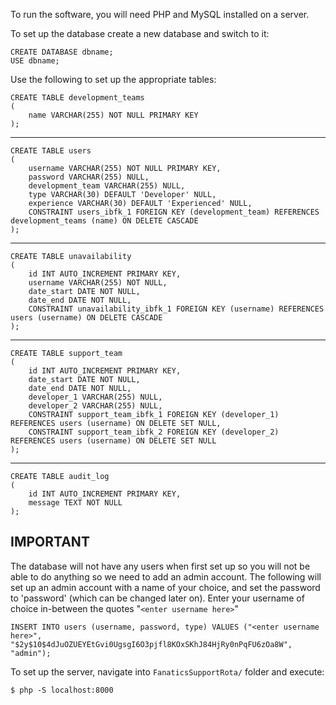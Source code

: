 To run the software, you will need PHP and MySQL installed on a server.

To set up the database create a new database and switch to it:

    CREATE DATABASE dbname;
    USE dbname;
    
Use the following to set up the appropriate tables:

    CREATE TABLE development_teams
    (
        name VARCHAR(255) NOT NULL PRIMARY KEY
    );
---
    CREATE TABLE users
    (
        username VARCHAR(255) NOT NULL PRIMARY KEY,
        password VARCHAR(255) NULL,
        development_team VARCHAR(255) NULL,
        type VARCHAR(30) DEFAULT 'Developer' NULL,
        experience VARCHAR(30) DEFAULT 'Experienced' NULL,
        CONSTRAINT users_ibfk_1 FOREIGN KEY (development_team) REFERENCES development_teams (name) ON DELETE CASCADE
    );
---
    CREATE TABLE unavailability
    (
        id INT AUTO_INCREMENT PRIMARY KEY,
        username VARCHAR(255) NOT NULL,
        date_start DATE NOT NULL,
        date_end DATE NOT NULL,
        CONSTRAINT unavailability_ibfk_1 FOREIGN KEY (username) REFERENCES users (username) ON DELETE CASCADE
    );
---
    CREATE TABLE support_team
    (
        id INT AUTO_INCREMENT PRIMARY KEY,
        date_start DATE NOT NULL,
        date_end DATE NOT NULL,
        developer_1 VARCHAR(255) NULL,
        developer_2 VARCHAR(255) NULL,
        CONSTRAINT support_team_ibfk_1 FOREIGN KEY (developer_1) REFERENCES users (username) ON DELETE SET NULL,
        CONSTRAINT support_team_ibfk_2 FOREIGN KEY (developer_2) REFERENCES users (username) ON DELETE SET NULL
    );
---
    CREATE TABLE audit_log
    (
        id INT AUTO_INCREMENT PRIMARY KEY,
        message TEXT NOT NULL
    );

## **IMPORTANT**

The database will not have any users when first set up so you will not be able to do anything so we need to add an admin account.
The following will set up an admin account with a name of your choice, and set the password to 'password' (which can be changed later on).
Enter your username of choice in-between the quotes "`<enter username here>`"

    INSERT INTO users (username, password, type) VALUES ("<enter username here>", "$2y$10$4dJuOZUEYEtGvi0UgsgI6O3pjfl8KOxSKhJ84HjRy0nPqFU6zOa8W", "admin");
    
To set up the server, navigate into `FanaticsSupportRota/` folder and execute:
    
`$ php -S localhost:8000`
